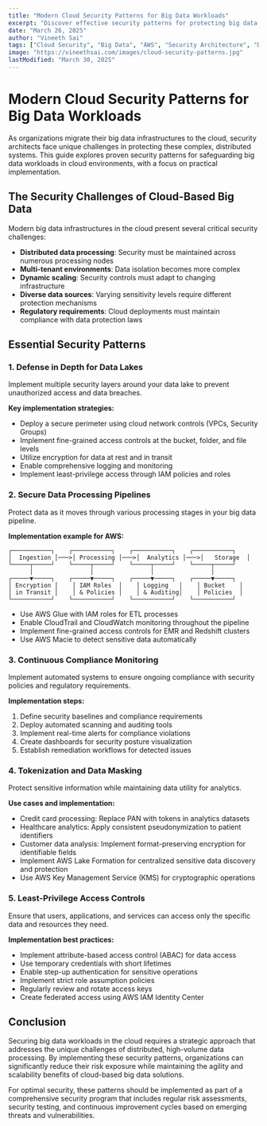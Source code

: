 ```yaml
---
title: "Modern Cloud Security Patterns for Big Data Workloads"
excerpt: "Discover effective security patterns for protecting big data workloads in the cloud, with practical examples for AWS, encryption strategies, network segmentation, and continuous compliance monitoring."
date: "March 26, 2025"
author: "Vineeth Sai"
tags: ["Cloud Security", "Big Data", "AWS", "Security Architecture", "Data Protection"]
image: "https://vineethsai.com/images/cloud-security-patterns.jpg"
lastModified: "March 30, 2025"
---
```


# Modern Cloud Security Patterns for Big Data Workloads

As organizations migrate their big data infrastructures to the cloud, security architects face unique challenges in protecting these complex, distributed systems. This guide explores proven security patterns for safeguarding big data workloads in cloud environments, with a focus on practical implementation.

## The Security Challenges of Cloud-Based Big Data

Modern big data infrastructures in the cloud present several critical security challenges:

- **Distributed data processing**: Security must be maintained across numerous processing nodes
- **Multi-tenant environments**: Data isolation becomes more complex
- **Dynamic scaling**: Security controls must adapt to changing infrastructure
- **Diverse data sources**: Varying sensitivity levels require different protection mechanisms
- **Regulatory requirements**: Cloud deployments must maintain compliance with data protection laws

## Essential Security Patterns

### 1. Defense in Depth for Data Lakes

Implement multiple security layers around your data lake to prevent unauthorized access and data breaches.

**Key implementation strategies:**
- Deploy a secure perimeter using cloud network controls (VPCs, Security Groups)
- Implement fine-grained access controls at the bucket, folder, and file levels
- Utilize encryption for data at rest and in transit
- Enable comprehensive logging and monitoring
- Implement least-privilege access through IAM policies and roles

### 2. Secure Data Processing Pipelines

Protect data as it moves through various processing stages in your big data pipeline.

**Implementation example for AWS:**
```
┌───────────┐    ┌───────────┐    ┌───────────┐    ┌───────────┐
│  Ingestion │───>│ Processing │───>│  Analytics │───>│   Storage  │
└─────┬─────┘    └─────┬─────┘    └─────┬─────┘    └─────┬─────┘
      │                │                │                │
┌─────▼─────┐    ┌─────▼─────┐    ┌─────▼─────┐    ┌─────▼─────┐
│ Encryption │    │ IAM Roles  │    │ Logging   │    │ Bucket    │
│ in Transit │    │ & Policies │    │ & Auditing│    │ Policies  │
└───────────┘    └───────────┘    └───────────┘    └───────────┘
```

- Use AWS Glue with IAM roles for ETL processes
- Enable CloudTrail and CloudWatch monitoring throughout the pipeline
- Implement fine-grained access controls for EMR and Redshift clusters
- Use AWS Macie to detect sensitive data automatically

### 3. Continuous Compliance Monitoring

Implement automated systems to ensure ongoing compliance with security policies and regulatory requirements.

**Implementation steps:**
1. Define security baselines and compliance requirements
2. Deploy automated scanning and auditing tools
3. Implement real-time alerts for compliance violations
4. Create dashboards for security posture visualization
5. Establish remediation workflows for detected issues

### 4. Tokenization and Data Masking

Protect sensitive information while maintaining data utility for analytics.

**Use cases and implementation:**
- Credit card processing: Replace PAN with tokens in analytics datasets
- Healthcare analytics: Apply consistent pseudonymization to patient identifiers
- Customer data analysis: Implement format-preserving encryption for identifiable fields
- Implement AWS Lake Formation for centralized sensitive data discovery and protection
- Use AWS Key Management Service (KMS) for cryptographic operations

### 5. Least-Privilege Access Controls

Ensure that users, applications, and services can access only the specific data and resources they need.

**Implementation best practices:**
- Implement attribute-based access control (ABAC) for data access
- Use temporary credentials with short lifetimes
- Enable step-up authentication for sensitive operations
- Implement strict role assumption policies
- Regularly review and rotate access keys
- Create federated access using AWS IAM Identity Center

## Conclusion

Securing big data workloads in the cloud requires a strategic approach that addresses the unique challenges of distributed, high-volume data processing. By implementing these security patterns, organizations can significantly reduce their risk exposure while maintaining the agility and scalability benefits of cloud-based big data solutions.

For optimal security, these patterns should be implemented as part of a comprehensive security program that includes regular risk assessments, security testing, and continuous improvement cycles based on emerging threats and vulnerabilities. 